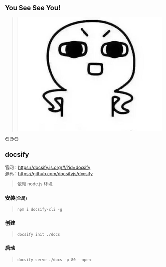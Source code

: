 ## You See See You!

> ![image...](/img/yousee.jpg)

:smirk::smirk::smirk:


## docsify

官网：https://docsify.js.org/#/?id=docsify  
源码：https://github.com/docsifyjs/docsify  

> 依赖 node.js 环境

### 安装<small>(全局)</small>

> `npm i docsify-cli -g`

### 创建

> `docsify init ./docs`

### 启动

> `docsify serve ./docs -p 80 --open`